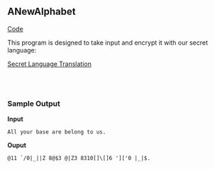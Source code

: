 ## ANewAlphabet
[Code](anewalphabet.py) <br>

This program is designed to take input and encrypt it with our secret language: <br>

[Secret Language Translation](SecretLanguage)



<br><br>
### Sample Output
**Input**
```
All your base are belong to us.
```
**Ouput**
```
@11 `/0|_||Z 8@$3 @|Z3 8310[]\[]6 ']['0 |_|$.
```
